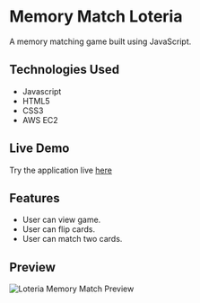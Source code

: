 # Memory Match Loteria

A memory matching game built using JavaScript.

## Technologies Used

- Javascript
- HTML5
- CSS3
- AWS EC2

## Live Demo

Try the application live [here](https://memory_match.arlettepineda.com)

## Features

- User can view game.
- User can flip cards.
- User can match two cards.


## Preview
![Loteria Memory Match Preview](MemoryMatchLoteriaPreview.gif "Loteria Memory Match gif")



